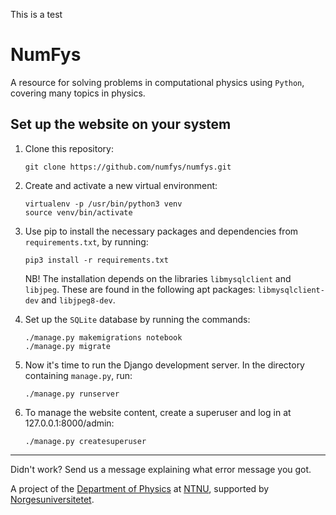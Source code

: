 This is a test

# NumFys
A resource for solving problems in computational physics using <code>Python</code>, covering many topics in physics.

## Set up the website on your system
1. Clone this repository:

    ```
    git clone https://github.com/numfys/numfys.git
    ```
2. Create and activate a new virtual environment:

    ```
    virtualenv -p /usr/bin/python3 venv
    source venv/bin/activate
    ```
3. Use pip to install the necessary packages and dependencies from `requirements.txt`, by running:

    ```
    pip3 install -r requirements.txt
    ```
    NB! The installation depends on the libraries `libmysqlclient` and `libjpeg`.
    These are found in the following apt packages: `libmysqlclient-dev` and `libjpeg8-dev`.
4. Set up the `SQLite` database by running the commands:

    ```
    ./manage.py makemigrations notebook
    ./manage.py migrate
    ```
5. Now it's time to run the Django development server. In the directory containing `manage.py`, run:

    ```
    ./manage.py runserver
    ```
6. To manage the website content, create a superuser and log in at 127.0.0.1:8000/admin:

    ```
    ./manage.py createsuperuser
    ```
---

Didn't work? Send us a message explaining what error message you got.

A project of the [Department of Physics](https://www.ntnu.edu/physics) at [NTNU](https://www.ntnu.edu/), supported by [Norgesuniversitetet](https://norgesuniversitetet.no).
